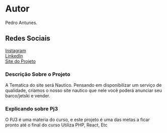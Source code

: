 # Autor

Pedro Antunes.

## Redes Sociais
[Instagram](https://www.instagram.com/pedro.antunes1/)<br>
[LinkedIn](https://www.linkedin.com/in/pedro-antunes-250187215/)<br>
[Site do Projeto]()


### Descrição Sobre o Projeto
A Tematica do site será Nautico. Pensando em disponibilizar um serviço de qualidade, criamos o nosso site nautico que nele você poderá anunciar seu barco/jetski e vender.

### Explicando sobre Pj3
O PJ3 é uma materia do curso, e este projeto é uma das metas a ficar pronto até o final do curso
Utiliza PHP, React, Etc


